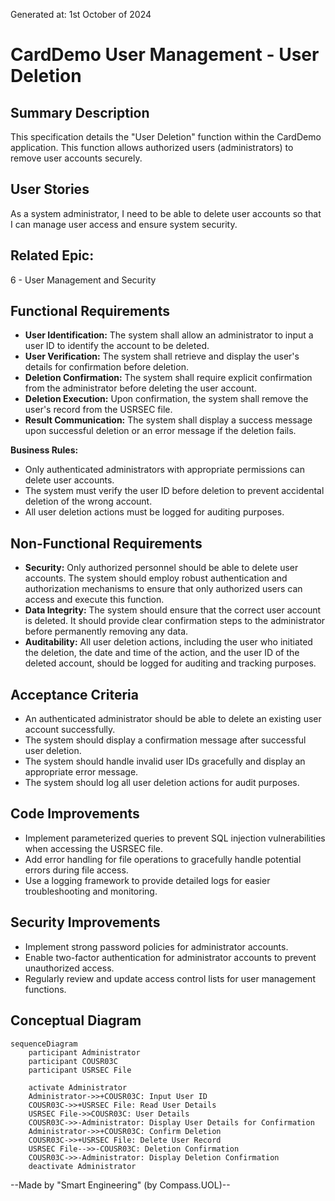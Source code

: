 Generated at: 1st October of 2024

# CardDemo User Management - User Deletion

## Summary Description
This specification details the "User Deletion" function within the CardDemo application. This function allows authorized users (administrators) to remove user accounts securely.

## User Stories
As a system administrator, I need to be able to delete user accounts so that I can manage user access and ensure system security.

## Related Epic:
6 - User Management and Security

## Functional Requirements
* **User Identification:** The system shall allow an administrator to input a user ID to identify the account to be deleted.
* **User Verification:** The system shall retrieve and display the user's details for confirmation before deletion.
* **Deletion Confirmation:** The system shall require explicit confirmation from the administrator before deleting the user account.
* **Deletion Execution:** Upon confirmation, the system shall remove the user's record from the USRSEC file.
* **Result Communication:** The system shall display a success message upon successful deletion or an error message if the deletion fails.

**Business Rules:**
* Only authenticated administrators with appropriate permissions can delete user accounts.
* The system must verify the user ID before deletion to prevent accidental deletion of the wrong account.
* All user deletion actions must be logged for auditing purposes.

## Non-Functional Requirements
* **Security:** Only authorized personnel should be able to delete user accounts. The system should employ robust authentication and authorization mechanisms to ensure that only authorized users can access and execute this function.
* **Data Integrity:** The system should ensure that the correct user account is deleted. It should provide clear confirmation steps to the administrator before permanently removing any data.
* **Auditability:** All user deletion actions, including the user who initiated the deletion, the date and time of the action, and the user ID of the deleted account, should be logged for auditing and tracking purposes.

## Acceptance Criteria
* An authenticated administrator should be able to delete an existing user account successfully.
* The system should display a confirmation message after successful user deletion.
* The system should handle invalid user IDs gracefully and display an appropriate error message.
* The system should log all user deletion actions for audit purposes.

## Code Improvements
* Implement parameterized queries to prevent SQL injection vulnerabilities when accessing the USRSEC file.
* Add error handling for file operations to gracefully handle potential errors during file access.
* Use a logging framework to provide detailed logs for easier troubleshooting and monitoring.

## Security Improvements
* Implement strong password policies for administrator accounts.
* Enable two-factor authentication for administrator accounts to prevent unauthorized access.
* Regularly review and update access control lists for user management functions.

## Conceptual Diagram
```mermaid
sequenceDiagram
    participant Administrator
    participant COUSR03C
    participant USRSEC File

    activate Administrator
    Administrator->>+COUSR03C: Input User ID
    COUSR03C->>+USRSEC File: Read User Details
    USRSEC File->>COUSR03C: User Details
    COUSR03C->>-Administrator: Display User Details for Confirmation
    Administrator->>+COUSR03C: Confirm Deletion
    COUSR03C->>+USRSEC File: Delete User Record
    USRSEC File-->>-COUSR03C: Deletion Confirmation
    COUSR03C->>-Administrator: Display Deletion Confirmation
    deactivate Administrator
```

--Made by "Smart Engineering" (by Compass.UOL)--